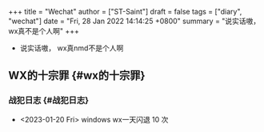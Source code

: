 +++
title = "Wechat"
author = ["ST-Saint"]
draft = false
tags = ["diary", "wechat"]
date = "Fri, 28 Jan 2022 14:14:25 +0800"
summary = "说实话嗷，wx真不是个人啊"
+++


-   说实话嗷， wx真nmd不是个人啊

## WX的十宗罪 {#wx的十宗罪}


### 战犯日志 {#战犯日志}

-   <span class="timestamp-wrapper"><span class="timestamp">&lt;2023-01-20 Fri&gt; </span></span> windows wx一天闪退 10 次
